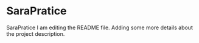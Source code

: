 # SaraPratice
SaraPratice
I am editing the README file. Adding some more details about the project description.

